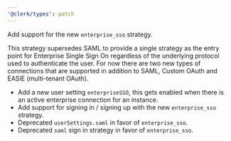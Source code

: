 ```yaml
---
'@clerk/types': patch
---
```


Add support for the new `enterprise_sso` strategy.

This strategy supersedes SAML to provide a single strategy as the entry point for Enterprise Single Sign On regardless of the underlying protocol used to authenticate the user. 
For now there are two new types of connections that are supported in addition to SAML, Custom OAuth and EASIE (multi-tenant OAuth).

- Add a new user setting `enterpriseSSO`, this gets enabled when there is an active enterprise connection for an instance.
- Add support for signing in / signing up with the new `enterprise_sso` strategy.
- Deprecated `userSettings.saml` in favor of `enterprise_sso`.
- Deprecated `saml` sign in strategy in favor of `enterprise_sso`.
